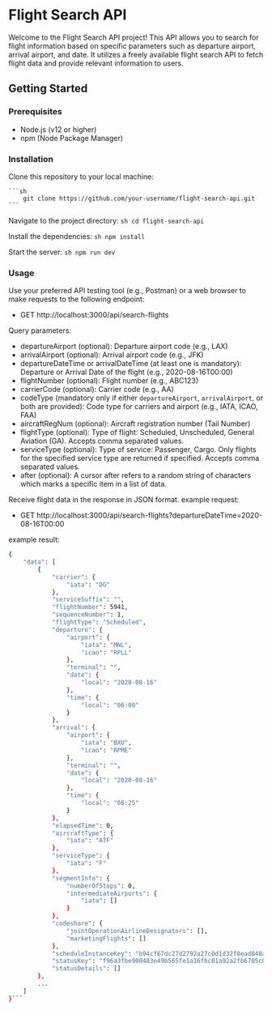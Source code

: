 # Flight Search API

Welcome to the Flight Search API project! This API allows you to search for flight information based on specific parameters such as departure airport, arrival airport, and date. It utilizes a freely available flight search API to fetch flight data and provide relevant information to users.

## Getting Started

### Prerequisites

- Node.js (v12 or higher)
- npm (Node Package Manager)

### Installation

Clone this repository to your local machine:

    ```sh
        git clone https://github.com/your-username/flight-search-api.git
    ```

Navigate to the project directory:
    ```sh
        cd flight-search-api
    ```

Install the dependencies:
    ```sh
        npm install
    ```

Start the server:
    ```sh
        npm run dev
    ```

### Usage

Use your preferred API testing tool (e.g., Postman) or a web browser to make requests to the following endpoint:

- GET http://localhost:3000/api/search-flights

Query parameters:

- departureAirport (optional): Departure airport code (e.g., LAX)
- arrivalAirport (optional): Arrival airport code (e.g., JFK)
- departureDateTime or arrivalDateTime (at least one is mandatory): Departure or Arrival Date of the flight (e.g., 2020-08-16T00:00)
- flightNumber (optional): Flight number (e.g., ABC123)
- carrierCode (optional): Carrier code (e.g., AA)
- codeType (mandatory only if either `departureAirport`, `arrivalAirport`, or both are provided): Code type for carriers and airport (e.g., IATA, ICAO, FAA)
- aircraftRegNum (optional): Aircraft registration number (Tail Number)
- flightType (optional): Type of flight: Scheduled, Unscheduled, General Aviation (GA). Accepts comma separated values.
- serviceType (optional): Type of service: Passenger, Cargo. Only flights for the specified service type are returned if specified. Accepts comma separated values.
- after (optional): A cursor after refers to a random string of characters which marks a specific item in a list of data.

Receive flight data in the response in JSON format.
example request:
- GET http://localhost:3000/api/search-flights?departureDateTime=2020-08-16T00:00

example result:
```sh
{
    "data": [
        {
            "carrier": {
                "iata": "DG"
            },
            "serviceSuffix": "",
            "flightNumber": 5941,
            "sequenceNumber": 1,
            "flightType": "Scheduled",
            "departure": {
                "airport": {
                    "iata": "MNL",
                    "icao": "RPLL"
                },
                "terminal": "",
                "date": {
                    "local": "2020-08-16"
                },
                "time": {
                    "local": "06:00"
                }
            },
            "arrival": {
                "airport": {
                    "iata": "BXU",
                    "icao": "RPME"
                },
                "terminal": "",
                "date": {
                    "local": "2020-08-16"
                },
                "time": {
                    "local": "08:25"
                }
            },
            "elapsedTime": 0,
            "aircraftType": {
                "iata": "ATF"
            },
            "serviceType": {
                "iata": "F"
            },
            "segmentInfo": {
                "numberOfStops": 0,
                "intermediateAirports": {
                    "iata": []
                }
            },
            "codeshare": {
                "jointOperationAirlineDesignators": [],
                "marketingFlights": []
            },
            "scheduleInstanceKey": "b94cf67dc27d2792a27c0d1d32f8ead848a7736b9a073a9c5c7d0963106e5cfb",
            "statusKey": "f96a3fbe900483e49b565fe1a16fbc01a92a2fb6705c0f314231ba13fda43d7c",
            "statusDetails": []
        },
        ...
    ]
}```



